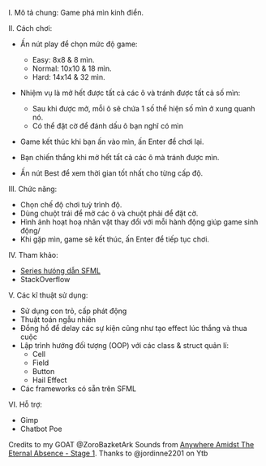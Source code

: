 I. Mô tả chung:
Game phá mìn kinh điển.

II. Cách chơi:
- Ấn nút play để chọn mức độ game:
    + Easy: 8x8 & 8 mìn.
    + Normal: 10x10 & 18 mìn.
    + Hard: 14x14 & 32 mìn.

- Nhiệm vụ là mở hết được tất cả các ô và tránh được tất cả số mìn:
    + Sau khi được mở, mỗi ô sẽ chứa  1 số thể hiện số mìn ở xung quanh nó.
    + Có thể đặt cờ để đánh dấu ô bạn nghĩ có mìn
- Game kết thúc khi bạn ấn vào mìn, ấn Enter để chơi lại.
- Bạn chiến thắng khi mở hết tất cả các ô mà tránh được mìn.
- Ấn nút Best để xem thời gian tốt nhất cho từng cấp độ.


III. Chức năng:
- Chọn chế độ chơi tuỳ trình độ.
- Dùng chuột trái để mở các ô và chuột phải để đặt cờ.
- Hình ảnh hoạt hoạ nhân vật thay đổi với mỗi hành động giúp game sinh động/
- Khi gặp mìn, game sẽ kết thúc, ấn Enter để tiếp tục chơi.


IV. Tham khảo:
- [Series hưóng dẫn SFML](https://www.youtube.com/playlist?list=PL21OsoBLPpMOO6zyVlxZ4S4hwkY_SLRW9)
- StackOverflow

V. Các kĩ thuật sử dụng:
- Sử dụng con trỏ, cấp phát động
- Thuật toán ngẫu nhiên 
- Đồng hồ để delay các sự kiện cũng như tạo effect lúc thắng và thua cuộc
- Lập trình hướng đối tượng (OOP) với các class & struct quản lí:
    + Cell
    + Field
    + Button
    + Hail Effect
- Các frameworks có sẵn trên SFML

VI. Hỗ trợ:
- Gimp
- Chatbot Poe 

Credits to my GOAT @ZoroBazketArk 
Sounds from [Anywhere Amidst The Eternal Absence - Stage 1](https://www.youtube.com/watch?v=LAHmZPL19Hc&list=PL0r6OClo31cTMmSFphFXBwV8no34JGTdC). Thanks to @jordinne2201 on Ytb
